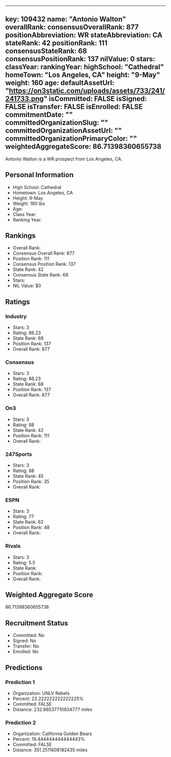 ---
  key: 109432
  name: "Antonio Walton"
  overallRank: 
  consensusOverallRank: 877
  positionAbbreviation: WR
  stateAbbreviation: CA
  stateRank: 42
  positionRank: 111
  consensusStateRank: 68
  consensusPositionRank: 137
  nilValue: 0
  stars: 
  classYear: 
  rankingYear: 
  highSchool: "Cathedral"
  homeTown: "Los Angeles, CA"
  height: "9-May"
  weight: 160
  age: 
  defaultAssetUrl: "https://on3static.com/uploads/assets/733/241/241733.png"
  isCommitted: FALSE
  isSigned: FALSE
  isTransfer: FALSE
  isEnrolled: FALSE
  commitmentDate: ""
  committedOrganizationSlug: ""
  committedOrganizationAssetUrl: ""
  committedOrganizationPrimaryColor: ""
  weightedAggregateScore: 86.71398360655738
  ---
  
  Antonio Walton is a WR prospect from Los Angeles, CA.
  
  ## Personal Information
  - High School: Cathedral
  - Hometown: Los Angeles, CA
  - Height: 9-May
  - Weight: 160 lbs
  - Age: 
  - Class Year: 
  - Ranking Year: 
  
  ## Rankings
  - Overall Rank: 
  - Consensus Overall Rank: 877
  - Position Rank: 111
  - Consensus Position Rank: 137
  - State Rank: 42
  - Consensus State Rank: 68
  - Stars: 
  - NIL Value: $0
  
  ## Ratings
  
  ### Industry
  - Stars: 3
  - Rating: 86.23
  - State Rank: 68
  - Position Rank: 137
  - Overall Rank: 877
  
  ### Consensus
  - Stars: 3
  - Rating: 86.23
  - State Rank: 68
  - Position Rank: 137
  - Overall Rank: 877
  
  ### On3
  - Stars: 3
  - Rating: 88
  - State Rank: 42
  - Position Rank: 111
  - Overall Rank: 
  
  ### 247Sports
  - Stars: 3
  - Rating: 88
  - State Rank: 45
  - Position Rank: 35
  - Overall Rank: 
  
  ### ESPN
  - Stars: 3
  - Rating: 77
  - State Rank: 62
  - Position Rank: 48
  - Overall Rank: 
  
  ### Rivals
  - Stars: 3
  - Rating: 5.5
  - State Rank: 
  - Position Rank: 
  - Overall Rank: 
  
  ## Weighted Aggregate Score
  86.71398360655738
  
  ## Recruitment Status
  - Committed: No
  - Signed: No
  - Transfer: No
  - Enrolled: No
  
  
  
  ## Predictions
  
  ### Prediction 1
  - Organization: UNLV Rebels
  - Percent: 22.222222222222225%
  - Committed: FALSE
  - Distance: 232.88537710834777 miles
  
  ### Prediction 2
  - Organization: California Golden Bears
  - Percent: 19.444444444444443%
  - Committed: FALSE
  - Distance: 351.2511608182435 miles
  